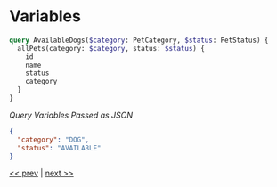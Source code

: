 # Variables

```graphql
query AvailableDogs($category: PetCategory, $status: PetStatus) {
  allPets(category: $category, status: $status) {
    id
    name
    status
    category
  }
}
```

_Query Variables Passed as JSON_

```json
{
  "category": "DOG",
  "status": "AVAILABLE"
}
```

[<< prev](https://github.com/MoonHighway/curriculum/blob/master/GraphQL/Day1-GraphQLKickoff/notes/AM1-QueryLanguage/05-pet-library-aliases.md) | [next >>](https://github.com/MoonHighway/curriculum/blob/master/GraphQL/Day1-GraphQLKickoff/notes/AM1-QueryLanguage/07-pet-library-connected-types.md)

